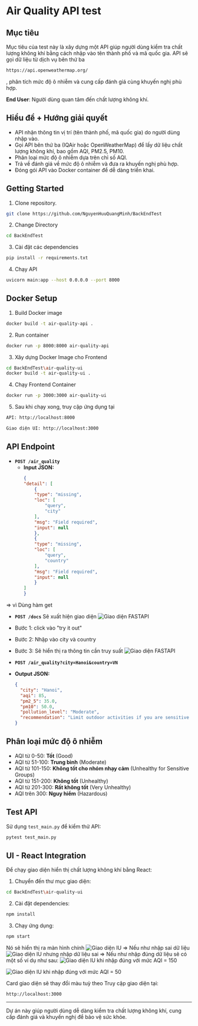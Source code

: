 # Air Quality API test

## Mục tiêu
Mục tiêu của test này là xây dựng một API giúp người dùng kiểm tra chất lượng không khí bằng cách nhập vào tên thành phố và mã quốc gia. API sẽ gọi dữ liệu từ dịch vụ bên thứ ba 
```sh
https://api.openweathermap.org/
```
, phân tích mức độ ô nhiễm và cung cấp đánh giá cùng khuyến nghị phù hợp.

**End User**: Người dùng quan tâm đến chất lượng không khí.

## Hiểu đề + Hướng giải quyết
- API nhận thông tin vị trí (tên thành phố, mã quốc gia) do người dùng nhập vào.
- Gọi API bên thứ ba (IQAir hoặc OpenWeatherMap) để lấy dữ liệu chất lượng không khí, bao gồm AQI, PM2.5, PM10.
- Phân loại mức độ ô nhiễm dựa trên chỉ số AQI.
- Trả về đánh giá về mức độ ô nhiễm và đưa ra khuyến nghị phù hợp.
- Đóng gói API vào Docker container để dễ dàng triển khai.

## Getting Started
1. Clone repository.
```sh
git clone https://github.com/NguyenHuuQuangMinh/BackEndTest
```
2. Change Directory
```sh
cd BackEndTest
```
3. Cài đặt các dependencies
```sh
pip install -r requirements.txt
```
4. Chạy API
```sh
uvicorn main:app --host 0.0.0.0 --port 8000
```

## Docker Setup
1. Build Docker image
```sh
docker build -t air-quality-api .
```
2. Run container
```sh
docker run -p 8000:8000 air-quality-api
```
3. Xây dựng Docker Image cho Frontend
```sh
cd BackEndTest\air-quality-ui
docker build -t air-quality-ui .
```
4. Chạy Frontend Container
```sh
docker run -p 3000:3000 air-quality-ui
```
5. Sau khi chạy xong, truy cập ứng dụng tại
```sh
API: http://localhost:8000
```
```sh
Giao diện UI: http://localhost:3000
```

## API Endpoint
- **`POST /air_quality`**
  - **Input JSON:**
    ```json
    {
    "detail": [
        {
        "type": "missing",
        "loc": [
            "query",
            "city"
        ],
        "msg": "Field required",
        "input": null
        },
        {
        "type": "missing",
        "loc": [
            "query",
            "country"
        ],
        "msg": "Field required",
        "input": null
        }
    ]
    }
    ```
=> vì Dùng hàm get
- **`POST /docs`**
Sẽ xuất hiện giao diện
![Giao diện FASTAPI](./images/GiaoDienFasrAPI.png)
- Bước 1: click vào "try it out"
- Bước 2: Nhập vào city và country 
- Bước 3: Sẽ hiển thị ra thông tin cần truy suất
![Giao diện FASTAPI](./images/FasrAPIResult.png)

- **`POST /air_quality?city=Hanoi&country=VN`**
- **Output JSON:**
    ```json
    {
      "city": "Hanoi",
      "aqi": 85,
      "pm2_5": 35.0,
      "pm10": 50.0,
      "pollution_level": "Moderate",
      "recommendation": "Limit outdoor activities if you are sensitive to air pollution."
    }
    ```
## Phân loại mức độ ô nhiễm
- AQI từ 0-50: **Tốt** (Good)
- AQI từ 51-100: **Trung bình** (Moderate)
- AQI từ 101-150: **Không tốt cho nhóm nhạy cảm** (Unhealthy for Sensitive Groups)
- AQI từ 151-200: **Không tốt** (Unhealthy)
- AQI từ 201-300: **Rất không tốt** (Very Unhealthy)
- AQI trên 300: **Nguy hiểm** (Hazardous)

## Test API
Sử dụng `test_main.py` để kiểm thử API:
```sh
pytest test_main.py
```

## UI - React Integration
Để chạy giao diện hiển thị chất lượng không khí bằng React:
1. Chuyển đến thư mục giao diện:
```sh
cd BackEndTest\air-quality-ui
```
2. Cài đặt dependencies:
```sh
npm install
```
3. Chạy ứng dụng:
```sh
npm start
```
Nó sẽ hiển thị ra màn hình chính 
![Giao diện IU](./images/GiaoDien.png)
=> Nếu như nhập sai dữ liệu 
![Giao diện IU nhưng nhập dữ liệu sai](./images/GiaoDienKhongTimRa.png)
=> Nếu như nhập đúng dữ liệu
sẽ có một số ví dụ như sau: 
![Giao diện IU khi nhập đúng với mức AQI = 150](./images/GiaoDienTimRa.png)

![Giao diện IU khi nhập đúng với mức AQI = 50](./images/GiaoDienTimRa1.png)

Card giao diện sẽ thay đổi màu tuỳ theo 
Truy cập giao diện tại:
```
http://localhost:3000
```

---
Dự án này giúp người dùng dễ dàng kiểm tra chất lượng không khí, cung cấp đánh giá và khuyến nghị để bảo vệ sức khỏe.
